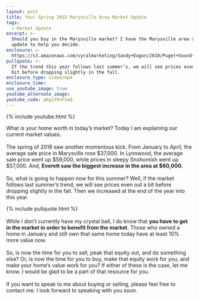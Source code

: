```yaml
---
layout: post
title: Your Spring 2018 Marysville Area Market Update
tags:
  - Market Update
excerpt: >-
  Should you buy in the Marysville market? I have the Marysville area spring
  update to help you decide.
enclosure: >-
  https://s3.amazonaws.com/vyralmarketing/Sandy+Eagon/2018/Puget+Sound+Real+Estate+Agent-+Market+Update.mp4
pullquote: >-
  If the trend this year follows last summer’s, we will see prices even out a
  bit before dropping slightly in the fall.
enclosure_type: video/mp4
enclosure_time:
use_youtube_image: true
youtube_alternate_image:
youtube_code: qkgsf9vFSaQ
---
```


{% include youtube.html %}

What is your home worth in today’s market? Today I am explaining our current market values.<br>&nbsp;<br>The spring of 2018 saw another momentous kick. From January to April, the average sale price in Marysville rose $37,000. In Lynnwood, the average sale price went up $59,000, while prices in sleepy Snohomish went up $57,000. And, **Everett saw the biggest increase in the area at $60,000.**<br>&nbsp;<br>So, what is going to happen now for this summer? Well, if the market follows last summer’s trend, we will see prices even out a bit before dropping slightly in the fall. Then we increased at the end of the year into this year.

{% include pullquote.html %}<br>&nbsp;<br>While I don’t currently have my crystal ball, I do know that **you have to get in the market in order to benefit from the market**. Those who owned a home in January and still own that same home today have at least 10% more value now.<br>&nbsp;<br>So, is now the time for you to sell, peak that equity out, and do something else? Or, is now the time for you to buy, make that equity work for you, and make your home’s value work for you? If either of these is the case, let me know. I would be glad to be a part of that resource for you.<br>&nbsp;<br>If you want to speak to me about buying or selling, please feel free to contact me. I look forward to speaking with you soon.